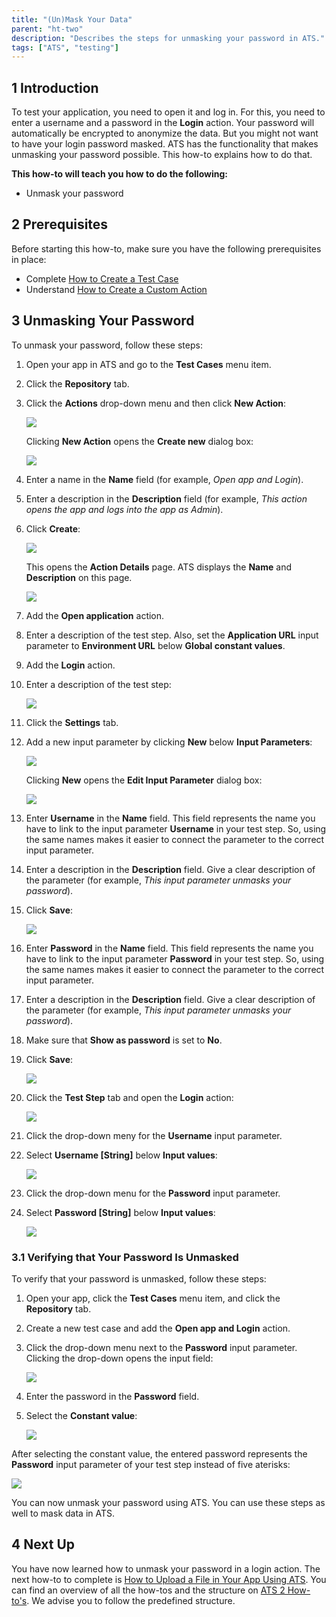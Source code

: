 ```yaml
---
title: "(Un)Mask Your Data"
parent: "ht-two"
description: "Describes the steps for unmasking your password in ATS."
tags: ["ATS", "testing"]
---
```


## 1 Introduction

To test your application, you need to open it and log in. For this, you need to enter a username and a password in the **Login** action. Your password will automatically be encrypted to anonymize the data. But you might not want to have your login password masked. ATS has the functionality that makes unmasking your password possible. This how-to explains how to do that.

**This how-to will teach you how to do the following:**

* Unmask your password

## 2 Prerequisites

Before starting this how-to, make sure you have the following prerequisites in place:

* Complete [How to Create a Test Case](ht-two-create-a-test-case)
* Understand [How to Create a Custom Action](ht-two-custom-action-general)

## 3 Unmasking Your Password

To unmask your password, follow these steps:

1. Open your app in ATS and go to the **Test Cases** menu item.
2. Click the **Repository** tab.
3.  Click the **Actions** drop-down menu and then click **New Action**:

    ![](attachments/ht-two-mask-your-password/create_new_action.png)

    Clicking **New Action** opens the **Create new** dialog box:

    ![](attachments/ht-two-create-a-test-case/repository-create-new.png) 

4. Enter a name in the **Name** field (for example, *Open app and Login*).     
5. Enter a description in the **Description** field (for example, *This action opens the app and logs into the app as Admin*).
6.  Click **Create**:

    ![](attachments/ht-two-mask-your-password/create-new-action-dialog-c.png)

    This opens the **Action Details** page. ATS displays the **Name** and **Description** on this page.

    ![](attachments/ht-two-mask-your-password/action_details-page.png)

7. Add the **Open application** action.
8. Enter a description of the test step. Also, set the **Application URL** input parameter to **Environment URL** below **Global constant values**.
9. Add the **Login** action.
10. Enter a description of the test step:

    ![](attachments/ht-two-mask-your-password/description_added.png)

11. Click the **Settings** tab.
12. Add a new input parameter by clicking **New** below **Input Parameters**:

    ![](attachments/ht-two-mask-your-password/add_input_parameter.png)

    Clicking **New** opens the **Edit Input Parameter** dialog box:

    ![](attachments/ht-two-mask-your-password/edit_input_paremeter.png)

13. Enter **Username** in the **Name** field. This field represents the name you have to link to the input parameter **Username** in your test step. So, using the same names makes it easier to connect the parameter to the correct input parameter.
14. Enter a description in the **Description** field. Give a clear description of the parameter (for example, *This input parameter unmasks your password*).
15. Click **Save**:

    ![](attachments/ht-two-mask-your-password/Username_input_parameter_edit.png)

16. Enter **Password** in the **Name** field. This field represents the name you have to link to the input parameter **Password** in your test step. So, using the same names makes it easier to connect the parameter to the correct input parameter. 
17. Enter a description in the **Description** field. Give a clear description of the parameter (for example, *This input parameter unmasks your password*).
18. Make sure that **Show as password** is set to **No**.
19. Click **Save**:

    ![](attachments/ht-two-mask-your-password/unmask_password_edit.png)

20. Click the **Test Step** tab and open the **Login** action:

    ![](attachments/ht-two-mask-your-password/Test_steps_tab.png)

21. Click the drop-down meny for the **Username** input parameter.
22. Select **Username [String]** below **Input values**:

    ![](attachments/ht-two-mask-your-password/Username_input_value.png)

23. Click the drop-down menu for the **Password** input parameter.
24. Select **Password [String]** below **Input values**:

    ![](attachments/ht-two-mask-your-password/selected_input_parameters.png)

### 3.1 Verifying that Your Password Is Unmasked

To verify that your password is unmasked, follow these steps:

1. Open your app, click the **Test Cases** menu item, and click the **Repository** tab.
2. Create a new test case and add the **Open app and Login** action.
3.  Click the drop-down menu next to the **Password** input parameter. Clicking the drop-down opens the input field:

    ![](attachments/ht-two-mask-your-password/input_field_password.png)

4. Enter the password in the **Password** field.
5.  Select the **Constant value**:

    ![](attachments/ht-two-mask-your-password/password_entered.png)

After selecting the constant value, the entered password represents the **Password** input parameter of your test step instead of five aterisks:

![](attachments/ht-two-mask-your-password/unmasked_password.png)

You can now unmask your password using ATS. You can use these steps as well to mask data in ATS.

## 4 Next Up

You have now learned how to unmask your password in a login action. The next how-to to complete is [How to Upload a File in Your App Using ATS](ht-two-upload-file-using-ats). You can find an overview of all the how-tos and the structure on [ATS 2 How-to's](ht-two). We advise you to follow the predefined structure.
